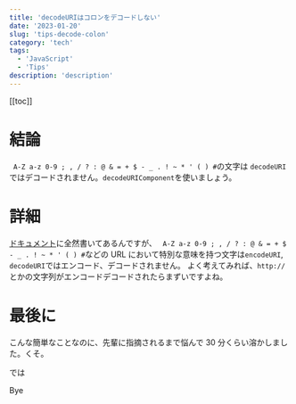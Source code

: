 ```yaml
---
title: 'decodeURIはコロンをデコードしない'
date: '2023-01-20'
slug: 'tips-decode-colon'
category: 'tech'
tags:
  - 'JavaScript'
  - 'Tips'
description: 'description'
---
```


[[toc]]

# 結論

` A-Z a-z 0-9 ; , / ? : @ & = + $ - _ . ! ~ * ' ( ) #`の文字は `decodeURI` ではデコードされません。`decodeURIComponent`を使いましょう。

# 詳細

[ドキュメント](https://developer.mozilla.org/ja/docs/Web/JavaScript/Reference/Global_Objects/encodeURI#%E8%A7%A3%E8%AA%AC)に全然書いてあるんですが、
` A-Z a-z 0-9 ; , / ? : @ & = + $ - _ . ! ~ * ' ( ) #`などの URL において特別な意味を持つ文字は`encodeURI`, `decodeURI`ではエンコード、デコードされません。
よく考えてみれば、`http://` とかの文字列がエンコードデコードされたらまずいですよね。

# 最後に

こんな簡単なことなのに、先輩に指摘されるまで悩んで 30 分くらい溶かしました。くそ。

では

Bye
